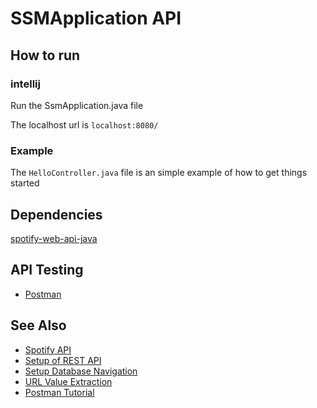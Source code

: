 # SSMApplication API

## How to run

### intellij

Run the SsmApplication.java file

The localhost url is ```localhost:8080/```

### Example

The ```HelloController.java``` file is an simple example of how to get things started

## Dependencies

[spotify-web-api-java](https://github.com/spotify-web-api-java/spotify-web-api-java)

## API Testing

- [Postman](https://www.postman.com/downloads/)

## See Also

- [Spotify API](https://developer.spotify.com/)
- [Setup of REST API](https://www.youtube.com/watch?v=oO6HPVRqGvg)
- [Setup Database Navigation](https://www.youtube.com/watch?v=V2bGKzvMQyc)
- [URL Value Extraction](https://javainfinite.com/spring-boot/http-get-ways-to-form-url/)
- [Postman Tutorial](https://learning.postman.com/docs/introduction/overview/)

